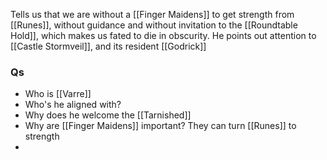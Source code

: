 Tells us that we are without a [[Finger Maidens]] to get strength from [[Runes]], without guidance and without invitation to the [[Roundtable Hold]], which makes us fated to die in obscurity.
He points out attention to [[Castle Stormveil]], and its resident [[Godrick]]

### Qs
- Who is [[Varre]]
- Who's he aligned with?
- Why does he welcome the [[Tarnished]]
- Why are [[Finger Maidens]] important?
  They can turn [[Runes]] to strength
- 